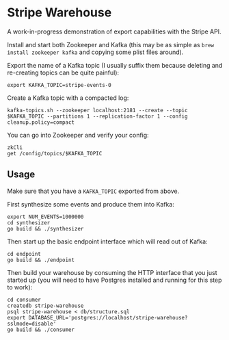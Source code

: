 # Stripe Warehouse

A work-in-progress demonstration of export capabilities with the Stripe API.

Install and start both Zookeeper and Kafka (this may be as simple as `brew
install zookeeper kafka` and copying some plist files around).

Export the name of a Kafka topic (I usually suffix them because deleting and
re-creating topics can be quite painful):

    export KAFKA_TOPIC=stripe-events-0

Create a Kafka topic with a compacted log:

    kafka-topics.sh --zookeeper localhost:2181 --create --topic $KAFKA_TOPIC --partitions 1 --replication-factor 1 --config cleanup.policy=compact

You can go into Zookeeper and verify your config:

    zkCli
    get /config/topics/$KAFKA_TOPIC

## Usage

Make sure that you have a `KAFKA_TOPIC` exported from above.

First synthesize some events and produce them into Kafka:

    export NUM_EVENTS=1000000
    cd synthesizer
    go build && ./synthesizer

Then start up the basic endpoint interface which will read out of Kafka:

    cd endpoint
    go build && ./endpoint

Then build your warehouse by consuming the HTTP interface that you just started
up (you will need to have Postgres installed and running for this step to
work):

    cd consumer
    createdb stripe-warehouse
    psql stripe-warehouse < db/structure.sql
    export DATABASE_URL='postgres://localhost/stripe-warehouse?sslmode=disable'
    go build && ./consumer

